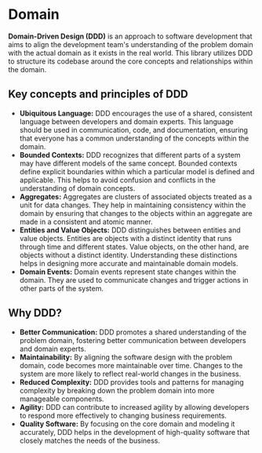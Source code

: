 # Domain

**Domain-Driven Design (DDD)** is an approach to software development that aims to align the development team's understanding of the problem domain with the actual domain as it exists in the real world. This library utilizes DDD to structure its codebase around the core concepts and relationships within the domain.

## Key concepts and principles of DDD

- **Ubiquitous Language:** DDD encourages the use of a shared, consistent language between developers and domain experts. This language should be used in communication, code, and documentation, ensuring that everyone has a common understanding of the concepts within the domain.
- **Bounded Contexts:** DDD recognizes that different parts of a system may have different models of the same concept. Bounded contexts define explicit boundaries within which a particular model is defined and applicable. This helps to avoid confusion and conflicts in the understanding of domain concepts.
- **Aggregates:** Aggregates are clusters of associated objects treated as a unit for data changes. They help in maintaining consistency within the domain by ensuring that changes to the objects within an aggregate are made in a consistent and atomic manner.
- **Entities and Value Objects:** DDD distinguishes between entities and value objects. Entities are objects with a distinct identity that runs through time and different states. Value objects, on the other hand, are objects without a distinct identity. Understanding these distinctions helps in designing more accurate and maintainable domain models.
- **Domain Events:** Domain events represent state changes within the domain. They are used to communicate changes and trigger actions in other parts of the system.

## Why DDD?

- **Better Communication:** DDD promotes a shared understanding of the problem domain, fostering better communication between developers and domain experts.
- **Maintainability:** By aligning the software design with the problem domain, code becomes more maintainable over time. Changes to the system are more likely to reflect real-world changes in the business.
- **Reduced Complexity:** DDD provides tools and patterns for managing complexity by breaking down the problem domain into more manageable components.
- **Agility:** DDD can contribute to increased agility by allowing developers to respond more effectively to changing business requirements.
- **Quality Software:** By focusing on the core domain and modeling it accurately, DDD helps in the development of high-quality software that closely matches the needs of the business.
